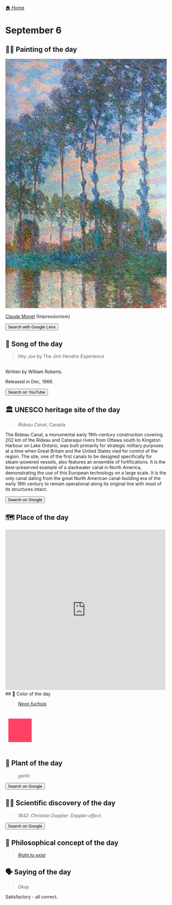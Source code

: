 
[🏠 Home](../../index.md)

# September 6

## 🧑‍🎨 Painting of the day

<img width="600" src="../img/Claude_Monet_1.jpg">

[Claude Monet](http://en.wikipedia.org/wiki/Claude_Monet) (Impressionism)

<button class="btn btn-success"
onclick=" window.open('https://lens.google.com/uploadbyurl?url=https://iretes.github.io/one-a-day/data/img/Claude_Monet_1.jpg','_blank')">
Search with Google Lens
</button>

## 🎼 Song of the day

> *Hey Joe*
by The Jimi Hendrix Experience

<br />Written by William Roberts.

Released in Dec, 1966.

<button class="btn btn-success"
onclick=" window.open('http://www.youtube.com/search?q=Hey Joe by The Jimi Hendrix Experience','_blank')">
Search on YouTube
</button>

## 🏛️ UNESCO heritage site of the day

> *Rideau Canal*, Canada

<p>The Rideau Canal, a monumental early 19th-century construction covering 202 km of the Rideau and Cataraqui rivers from Ottawa south to Kingston Harbour on Lake Ontario, was built primarily for strategic military purposes at a time when Great Britain and the United States vied for control of the region. The site, one of the first canals to be designed specifically for steam-powered vessels, also features an ensemble of fortifications. It is the best-preserved example of a slackwater canal in North America, demonstrating the use of this European technology on a large scale. It is the only canal dating from the great North American canal-building era of the early 19th century to remain operational along its original line with most of its structures intact.</p>

<button class="btn btn-success"
onclick=" window.open('http://www.google.com/search?q=Rideau Canal','_blank')">
Search on Google
</button>

## 🗺️ Place of the day

<iframe
src="https://www.mapcrunch.com"
name="mapcrunch"
width="500"
height="500"
allowTransparency="true"
scrolling="no"
frameborder="0"
>
</iframe>
## 🎨 Color of the day

> *[Neon fuchsia](https://en.wikipedia.org/wiki/Fuchsia_(color)#Neon_fuchsia)*

<div style="color:#FE4164; font-size: 100px;">&#9632;</div>

## 🌿 Plant of the day

> *garlic*

<button class="btn btn-success"
onclick=" window.open('http://www.google.com/search?q=garlic','_blank')">
Search on Google
</button>

## 🧑‍🔬 Scientific discovery of the day

> *1842: Christian Doppler: Doppler effect.*

<button class="btn btn-success"
onclick=" window.open('http://www.google.com/search?q=1842: Christian Doppler: Doppler effect.','_blank')"> 
Search on Google
</button>

## 💭 Philosophical concept of the day

> *[Right to exist](https://en.wikipedia.org/wiki/Right_to_exist)*

## 🗣️ Saying of the day

> *Okay*

Satisfactory - all correct. 
